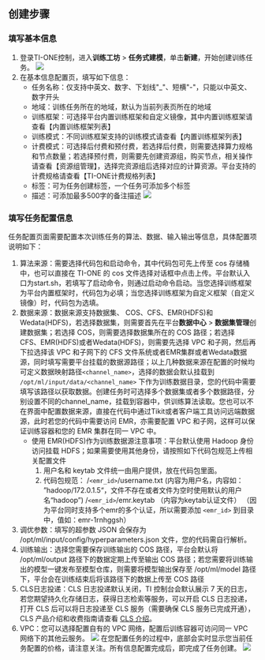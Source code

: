 ## 创建步骤

### 填写基本信息

1. 登录TI-ONE控制，进入**训练工坊** > **任务式建模**，单击**新建**，开始创建训练任务。
![](https://qcloudimg.tencent-cloud.cn/raw/cbd3774843d3b9000a7f922c5d603101.png)
2. 在基本信息配置页，填写如下信息：
   - 任务名称：仅支持中英文、数字、下划线"_"、短横"-"，只能以中英文、数字开头
   - 地域：训练任务所在的地域，默认为当前列表页所在的地域
   - 训练框架：可选择平台内置训练框架和自定义镜像，其中内置训练框架请查看【内置训练框架列表】
   - 训练模式：不同训练框架支持的训练模式请查看【内置训练框架列表】
   - 计费模式：可选择后付费和预付费，若选择后付费，则需要选择算力规格和节点数量；若选择预付费，则需要先创建资源组，购买节点，相关操作请查看【资源组管理】，选择完资源组后选择对应的计算资源。平台支持的计费规格请查看【TI-ONE计费规格列表】
   - 标签：可为任务创建标签，一个任务可添加多个标签
   - 描述：可添加最多500字的备注描述
![](https://qcloudimg.tencent-cloud.cn/raw/327cc342cd0c27c75b2fceca4ad85f0c.png)

### 填写任务配置信息

任务配置页面需要配置本次训练任务的算法、数据、输入输出等信息，具体配置项说明如下：
1. 算法来源：需要选择代码包和启动命令，其中代码包可先上传至 cos 存储桶中，也可以直接在 TI-ONE 的 cos 文件选择对话框中点击上传。平台默认入口为start.sh，若填写了启动命令，则通过启动命令启动。当您选择训练框架为平台内置框架时，代码包为必填；当您选择训练框架为自定义框架（自定义镜像）时，代码包为选填。
2. 数据来源：数据来源支持数据集、 COS、CFS、EMR(HDFS)和Wedata(HDFS)，若选择数据集，则需要首先在平台**数据中心** > **数据集管理**创建数据集；若选择 COS，则需要选择数据集所在的 COS 路径；若选择 CFS、EMR(HDFS)或者Wedata(HDFS)，则需要先选择 VPC 和子网，然后再下拉选择该 VPC 和子网下的 CFS 文件系统或者EMR集群或者Wedata数据源，同时填写需要平台挂载的数据源路径；以上几种数据来源在配置的时候均可定义数据映射路径`<channel_name>`，选择的数据会默认挂载到` /opt/ml/input/data/<channel_name>` 下作为训练数据目录，您的代码中需要填写该路径以获取数据。创建任务时可选择多个数据集或者多个数据路径，分别设置不同的channel_name，挂载到容器中，供训练算法读取。您也可以不在界面中配置数据来源，直接在代码中通过Tikit或者客户端工具访问远端数据源，此时若您的代码中需要访问 EMR，亦需要配置 VPC 和子网，这样可以保证训练容器和您的 EMR 集群在同一 VPC 中。
	- 使用 EMR(HDFS)作为训练数据源注意事项：平台默认使用 Hadoop 身份访问挂载 HDFS；如果需要使用其他身份，请按照如下代码包规范上传相关配置文件
		1. 用户名和 keytab 文件统一由用户提供，放在代码包里面。
		2. 代码包规范：
/`<emr_id>`/username.txt (内容为用户名，内容如： ”hadoop/172.0.1.5“，文件不存在或者文件为空时使用默认的用户名“hadoop”)
/`<emr_id>`/emr.keytab （内容为keytab认证文件）
（因为平台同时支持多个emr的多个认证，所以需要添加 `<emr_id>` 到目录中，值如：emr-1rnhggsh）
3. 调优参数：填写的超参数 JSON 会保存为 /opt/ml/input/config/hyperparameters.json 文件，您的代码需自行解析。
4. 训练输出：选择您需要保存训练输出的 COS 路径，平台会默认将 /opt/ml/output 路径下的数据定期上传至输出 COS 路径；若您需要将训练输出的模型一键发布至模型仓库，则需要将模型输出保存至 /opt/ml/model 路径下，平台会在训练结束后将该路径下的数据上传至 COS 路径
5. CLS日志投递：CLS 日志投递默认关闭，TI 控制台会默认展示 7 天的日志，若您期望持久化存储日志，获得日志检索等服务，可以开启 CLS 日志投递，打开 CLS 后可以将日志投递至 CLS 服务（需要确保 CLS 服务已完成开通），CLS 产品介绍和收费指南请查看 [CLS 介绍](https://cloud.tencent.com/document/product/614/45802)。
6. VPC：您可以选择配置自有的 VPC 网络，配置后训练容器可访问同一 VPC 网络下的其他云服务。
![](https://qcloudimg.tencent-cloud.cn/raw/2386b525e0c05cba061da1615019726a.png)
在您配置任务的过程中，底部会实时显示您当前任务配置的价格，请注意关注。所有信息配置完成后，即完成了任务创建。
![](https://qcloudimg.tencent-cloud.cn/raw/3d99387cec0cc1554638571b38e4a79b.png) 

